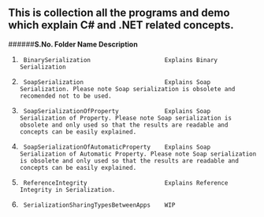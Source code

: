 This is collection all the programs and demo which explain C# and .NET related concepts.
----------------------------------------------------------------------------------------

######**S.No.	Folder Name								Description**
1.		BinarySerialization						Explains Binary Serialization
2.		SoapSerialization						Explains Soap Serialization. Please note Soap serialization is obsolete and recomended not to be used.
3.		SoapSerializationOfProperty				Explains Soap Serialization of Property. Please note Soap serialization is obsolete and only used so that the results are readable and concepts can be easily explained.
4.		SoapSerializationOfAutomaticProperty	Explains Soap Serialization of Automatic Property. Please note Soap serialization is obsolete and only used so that the results are readable and concepts can be easily explained.
5.		ReferenceIntegrity						Explains Reference Integrity in Serialization.
6.		SerializationSharingTypesBetweenApps	WIP
